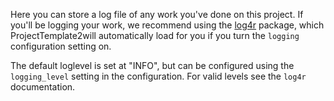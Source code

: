 Here you can store a log file of any work you've done on this project.
If you'll be logging your work, we recommend using the [log4r][1] package,
which ProjectTemplate2will automatically load for you if you turn the `logging`
configuration setting on.

The default loglevel is set at "INFO", but can be configured using the
`logging_level` setting in the configuration.
For valid levels see the `log4r` documentation.

[1]: https://github.com/johnmyleswhite/log4r
